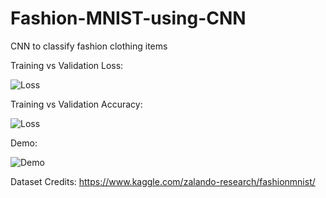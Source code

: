 # Fashion-MNIST-using-CNN
CNN to classify fashion clothing items

Training vs Validation Loss:



![Loss](https://raw.githubusercontent.com/vneogi199/Fashion-MNIST-using-CNN/master/loss.png)






Training vs Validation Accuracy:



![Loss](https://raw.githubusercontent.com/vneogi199/Fashion-MNIST-using-CNN/master/accuracy.png)





Demo:




![Demo](https://raw.githubusercontent.com/vneogi199/Fashion-MNIST-using-CNN/master/Screenshot%20from%202018-05-24%2013-49-53.png)





Dataset Credits: https://www.kaggle.com/zalando-research/fashionmnist/
